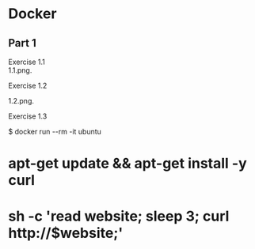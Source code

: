 # Docker
Part 1
-----------------------------------------------------------------------------------------------------------------------------------------------------------------------------------
Exercise 1.1  
1.1.png.  

Exercise 1.2  

1.2.png.  

Exercise 1.3  

$ docker run --rm -it ubuntu  


# apt-get update && apt-get install -y curl  

# sh -c 'read website; sleep 3; curl http://$website;'
